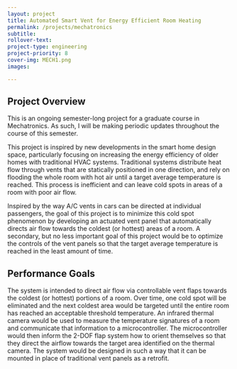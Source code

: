 ```yaml
---
layout: project  
title: Automated Smart Vent for Energy Efficient Room Heating
permalink: /projects/mechatronics
subtitle: 
rollover-text:
project-type: engineering
project-priority: 8
cover-img: MECH1.png
images:

---
```


## Project Overview

This is an ongoing semester-long project for a graduate course in Mechatronics. As such, I will be making periodic updates throughout the course of this semester.

This project is inspired by new developments in the smart home design space, particularly focusing on increasing the energy efficiency of older homes with traditional HVAC systems. Traditional systems distribute heat flow through vents that are statically positioned in one direction, and rely on flooding the whole room with hot air until a target average temperature is reached. This process is inefficient and can leave cold spots in areas of a room with poor air flow.

Inspired by the way A/C vents in cars can be directed at individual passengers, the goal of this project is to minimize this cold spot phenomenon by developing an actuated vent panel that automatically directs air flow towards the coldest (or hottest) areas of a room. A secondary, but no less important goal of this project would be to optimize the controls of the vent panels so that the target average temperature is reached in the least amount of time.

## Performance Goals

The system is intended to direct air flow via controllable vent flaps towards the coldest (or hottest) portions of a room. Over time, one cold spot will be eliminated and the next coldest area would be targeted until the entire room has reached an acceptable threshold temperature. An infrared thermal camera would be used to measure the temperature signatures of a room and communicate that information to a microcontroller. The microcontroller would then inform the 2-DOF flap system how to orient themselves so that they direct the airflow towards the target area identified on the thermal camera. The system would be designed in such a way that it can be mounted in place of traditional vent panels as a retrofit. 
